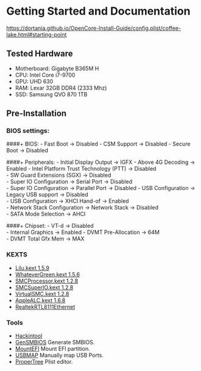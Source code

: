 # Getting Started and Documentation
https://dortania.github.io/OpenCore-Install-Guide/config.plist/coffee-lake.html#starting-point

## Tested Hardware 
+ Motherboard: Gigabyte B365M H
+ CPU: Intel Core i7-9700
+ GPU: UHD 630
+ RAM: Lexar 32GB DDR4 (2333 Mhz)
+ SSD: Samsung QVO 870 1TB

## Pre-Installation
### BIOS settings:
####+ BIOS:
    - Fast Boot -> Disabled
    - CSM Support -> Disabled
    - Secure Boot -> Disabled  

####+ Peripherals:
    - Initial Display Output -> IGFX
    - Above 4G Decoding -> Enabled
    - Intel Platform Trust Technology (PTT) -> Disabled  
    - SW Guard Extensions (SGX) -> Disabled  
    - Super IO Configuration -> Serial Port -> Disabled  
    - Super IO Configuration -> Parallel Port -> Disabled
    - USB Configuration -> Legacy USB support -> Disabled  
    - USB Configuration -> XHCI Hand-of -> Enabled  
    - Network Stack Configuration -> Network Stack -> Disabled  
    - SATA Mode Selection -> AHCI  

####+ Chipset:
    - VT-d -> Disabled  
    - Internal Graphics -> Enabled
    - DVMT Pre-Allocation -> 64M  
    - DVMT Total Gfx Mem -> MAX

### KEXTS
- [Lilu.kext 1.5.9](https://github.com/acidanthera/Lilu)
- [WhateverGreen.kext 1.5.6](https://github.com/acidanthera/WhateverGreen)
- [SMCProcessor.kext 1.2.8](https://github.com/acidanthera/VirtualSMC)
- [SMCSuperIO.kext 1.2.8](https://github.com/acidanthera/VirtualSMC)
- [VirtualSMC.kext 1.2.8](https://github.com/acidanthera/VirtualSMC)
- [AppleALC.kext 1.6.8](https://github.com/acidanthera/AppleALC)
- [RealtekRTL8111Ethernet](https://github.com/Mieze/RTL8111_driver_for_OS_X)

### Tools
- [Hackintool](https://github.com/headkaze/Hackintool)
- [GenSMBIOS](https://github.com/corpnewt/GenSMBIOS) Generate SMBIOS.
- [MountEFI](https://github.com/corpnewt/MountEFI) Mount EFI partition.
- [USBMAP](https://github.com/corpnewt/USBMap) Manually map USB Ports.
- [ProperTree](https://github.com/corpnewt/ProperTree) Plist editor.